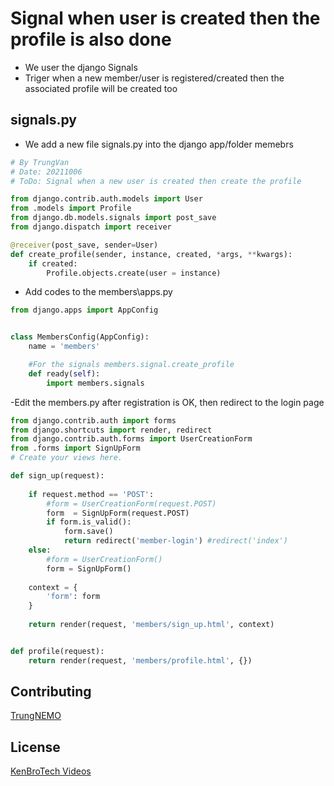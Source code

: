 # Signal when user is created then the profile is also done

- We user the django Signals
- Triger when a new member/user is registered/created then the associated profile will be created too

## signals.py
- We add a new file signals.py into the django app/folder memebrs
```python
# By TrungVan
# Date: 20211006 
# ToDo: Signal when a new user is created then create the profile

from django.contrib.auth.models import User 
from .models import Profile
from django.db.models.signals import post_save
from django.dispatch import receiver

@receiver(post_save, sender=User)
def create_profile(sender, instance, created, *args, **kwargs):
    if created:
        Profile.objects.create(user = instance)
```
- Add codes to the members\apps.py
```python
from django.apps import AppConfig


class MembersConfig(AppConfig):
    name = 'members'

    #For the signals members.signal.create_profile
    def ready(self):
        import members.signals
```
-Edit the members.py after registration is OK, then redirect to the login page
```python
from django.contrib.auth import forms
from django.shortcuts import render, redirect
from django.contrib.auth.forms import UserCreationForm
from .forms import SignUpForm
# Create your views here.

def sign_up(request):
    
    if request.method == 'POST':
        #form = UserCreationForm(request.POST)
        form  = SignUpForm(request.POST)
        if form.is_valid():
            form.save()
            return redirect('member-login') #redirect('index')
    else:
        #form = UserCreationForm()
        form = SignUpForm()
    
    context = {
        'form': form
    }
    
    return render(request, 'members/sign_up.html', context)


def profile(request):
    return render(request, 'members/profile.html', {})
```

## Contributing
[TrungNEMO](https://www.facebook.com/TrungNEMO)
## License
[KenBroTech Videos](https://www.youtube.com/playlist?list=PLInvlTu9nmo9Saxdd70M4f0m5jcPrWXd7)
